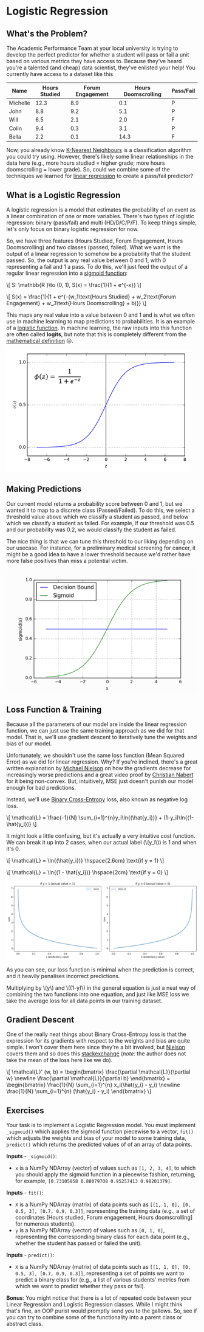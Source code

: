 # Logistic Regression

## What's the Problem?

The Academic Performance Team at your local university is trying to develop the perfect predictor for whether a student will pass or fail a unit based on various metrics they have access to. Because they've heard you're a talented (and cheap) data scientist, they've enlisted your help! You currently have access to a dataset like this

| Name     | Hours Studied | Forum Engagement | Hours Doomscrolling | Pass/Fail |
| -------- | ------------- | ---------------- | ------------------- | --------- |
| Michelle | 12.3          | 8.9              | 0.1                 | P         |
| John     | 8.8           | 9.2              | 5.1                 | P         |
| Will     | 6.5           | 2.1              | 2.0                 | F         |
| Colin    | 9.4           | 0.3              | 3.1                 | P         |
| Bella    | 2.2           | 0.1              | 14.3                | F         |

Now, you already know [K-Nearest Neighbours](./machine-learning/knn.md) is a classification algorithm you could try using. However, there's likely some linear relationships in the data here (e.g., more hours studied = higher grade; more hours doomscrolling = lower grade). So, could we combine some of the techniques we learned for [linear regression](./machine-learning/linear_regression.md) to create a pass/fail predictor?

## What is a Logistic Regression

A logistic regression is a model that estimates the probability of an event as a linear combination of one or more variables. There's two types of logistic regression: binary (pass/fail) and multi (HD/D/C/P/F). To keep things simple, let's only focus on binary logistic regression for now.

So, we have three features (Hours Studied, Forum Engagement, Hours Doomscrolling) and two classes (passed, failed). What we want is the output of a linear regression to somehow be a probability that the student passed. So, the output is any real value between 0 and 1, with 0 representing a fail and 1 a pass. To do this, we'll just feed the output of a regular linear regression into a [sigmoid function](https://www.wikiwand.com/en/Sigmoid_function):

\\[
S: \mathbb{R }\to (0, 1), S(x) = \frac{1}{1 + e^{-x}}
\\]

\\[
S(x) = \frac{1}{1 + e^{-(w_1\text{Hours Studied} + w_2\text{Forum Engagement} + w_3\text{Hours Doomscrolling} + b)}}
\\]

This maps any real value into a value between 0 and 1 and is what we often use in machine learning to map predictions to probabilities. It is an example of a [logistic function](https://www.wikiwand.com/en/Logistic_function). In machine learning, the raw inputs into this function are often called **logits**, but note that this is completely different from the [mathematical definition](https://stackoverflow.com/questions/41455101/what-is-the-meaning-of-the-word-logits-in-tensorflow) 😖.

![Sigmoid Graph](imgs/sigmoid_graph.png)

## Making Predictions

Our current model returns a probability score between 0 and 1, but we wanted it to map to a discrete class (Passed/Failed). To do this, we select a threshold value above which we classify a student as passed, and below which we classify a student as failed. For example, if our threshold was 0.5 and our probability was 0.2, we would classify the student as failed.

The nice thing is that we can tune this threshold to our liking depending on our usecase. For instance, for a preliminary medical screening for cancer, it might be a good idea to have a lower threshold because we'd rather have more false positives than miss a potential victim.

![Sigmoid Decision Boundary](imgs/sigmoid_decision_bound.png)

## Loss Function & Training

Because all the parameters of our model are inside the linear regression function, we can just use the same training approach as we did for that model. That is, we'll use gradient descent to iteratively tune the weights and bias of our model.

Unfortunately, we shouldn't use the same loss function (Mean Squared Error) as we did for linear regression. Why? If you're inclined, there's a great written explanation by [Michael Nielson](http://neuralnetworksanddeeplearning.com/chap3.html) on how the gradients decrease for increasingly worse predictions and a great video proof by [Christian Nabert](https://www.youtube.com/watch?v=m0ZeT1EWjjI) for it being non-convex. But, intuitively, MSE just doesn't punish our model enough for bad predictions.

Instead, we'll use [Binary Cross-Entropy](https://pytorch.org/docs/stable/generated/torch.nn.BCELoss.html) loss, also known as negative log loss.

\\[
\mathcal{L} = \frac{-1}{N} \sum_{i=1}^{n}y_i\ln{(\hat{y_i})} + (1-y_i)\ln{(1-\hat{y_i})}
\\]

It might look a little confusing, but it's actually a very intuitive cost function. We can break it up into 2 cases, when our actual label (\\(y_i\\)) is 1 and when it's 0.

\\[
\mathcal{L} = \ln{(\hat{y_i})} \hspace{2.6cm} \text{if y = 1}
\\]

\\[
\mathcal{L} = \ln{(1 - \hat{y_i})} \hspace{2cm} \text{if y = 0}
\\]

![BCE Loss](imgs/bce_loss.png)

As you can see, our loss function is minimal when the prediction is correct, and it heavily penalises incorrect predictions.

Multiplying by \\(y\\) and \\((1-y)\\) in the general equation is just a neat way of combining the two functions into one equation, and just like MSE loss we take the average loss for all data points in our training dataset.

## Gradient Descent

One of the really neat things about Binary Cross-Entropy loss is that the expression for its gradients with respect to the weights and bias are quite simple. I won't cover them here since they're a bit involved, but [Nielson](http://neuralnetworksanddeeplearning.com/chap3.html) covers them and so does this [stackexchange](https://math.stackexchange.com/questions/2503428/derivative-of-binary-cross-entropy-why-are-my-signs-not-right) (_note:_ the author does not take the mean of the loss here like we do).

\\[
\mathcal{L}' (w, b) = \begin{bmatrix}
\frac{\partial \mathcal{L}}{\partial w} \newline
\frac{\partial \mathcal{L}}{\partial b}
\end{bmatrix} = \begin{bmatrix}
\frac{1}{N} \sum_{i=1}^{n} x_i(\hat{y_i} - y_i) \newline
\frac{1}{N} \sum_{i=1}^{n} (\hat{y_i} - y_i)
\end{bmatrix}
\\]

## Exercises

Your task is to implement a Logistic Regression model. You must implement `_sigmoid()` which applies the sigmoid function piecewise to a vector, `fit()` which adjusts the weights and bias of your model to some training data, `predict()` which returns the predicted values of of an array of data points.

**Inputs** - `_sigmoid()`:

- `x` is a NumPy NDArray (vector) of values such as `[1, 2, 3, 4]`, to which you should apply the sigmoid function in a piecewise fashion, returning, for example, `[0.73105858 0.88079708 0.95257413 0.98201379]`.

**Inputs** - `fit()`:

- `X` is a NumPy NDArray (matrix) of data points such as `[[1, 1, 0], [0, 0.5, 3], [0.7, 0.9, 0.3]]`, representing the training data (e.g., a set of coordinates [Hours studied, Forum engagement, Hours doomscrolling] for numerous students).
- `y` is a NumPy NDArray (vector) of values such as `[0, 1, 0]`, representing the corresponding binary class for each data point (e.g., whether the student has passed or failed the unit).

**Inputs** - `predict()`:

- `X` is a NumPy NDArray (matrix) of data points such as `[[1, 1, 0], [0, 0.5, 3], [0.7, 0.9, 0.3]]`, representing a set of points we want to predict a binary class for (e.g., a list of various students' metrics from which we want to predict whether they pass or fail).

**Bonus**: You might notice that there is a lot of repeated code between your Linear Regression and Logistic Regression classes. While I might think that's fine, an OOP purist would promptly send you to the gallows. So, see if you can try to combine some of the functionality into a parent class or abstract class.
